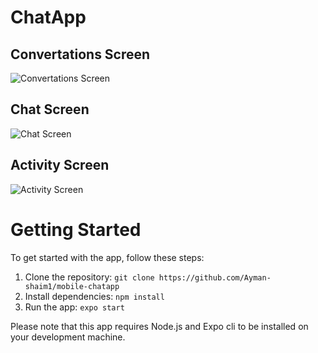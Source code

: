 # ChatApp



## Convertations Screen
![Convertations Screen](C:\Users\NANOTECH\Desktop\chatapp-images\convertations.png)


## Chat Screen
![Chat Screen](C:\Users\NANOTECH\Desktop\chatapp-images\chat.png)


## Activity Screen
![Activity Screen](C:\Users\NANOTECH\Desktop\chatapp-images\activity.png)

# Getting Started

To get started with the app, follow these steps:

1. Clone the repository: `git clone https://github.com/Ayman-shaim1/mobile-chatapp`
2. Install dependencies: `npm install`
3. Run the app: `expo start`

Please note that this app requires Node.js and Expo cli to be installed on your development machine.



